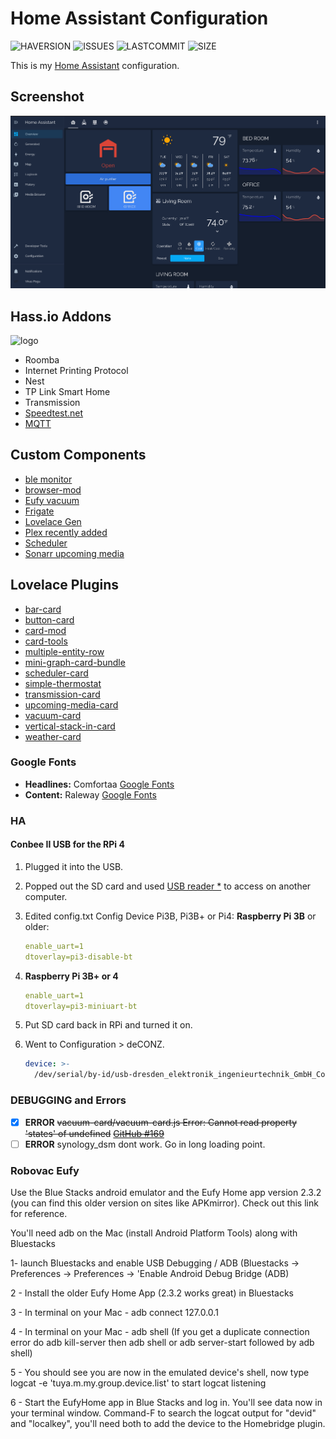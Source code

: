 # Home Assistant Configuration

![HAVERSION](https://img.shields.io/badge/homeassistant-2021.9.x-blue)
![ISSUES](https://img.shields.io/github/issues-raw/vikaspogu/homeassistant?style=flat-square)
![LASTCOMMIT](https://img.shields.io/github/last-commit/vikaspogu/homeassistant?style=flat-square)
![SIZE](https://img.shields.io/github/repo-size/vikaspogu/homeassistant?style=flat-square)

This is my [Home Assistant](https://www.home-assistant.io/) configuration.

## Screenshot

![screenshot](./docs/hass_dash.png)

## Hass.io Addons

![logo](https://raw.githubusercontent.com/vikaspogu/homeassistant/master/docs/ha-logo-small.png)

- Roomba
- Internet Printing Protocol
- Nest
- TP Link Smart Home
- Transmission
- [Speedtest.net](https://www.speedtest.net/)
- [MQTT](https://www.home-assistant.io/integrations/mqtt/)

## Custom Components

- [ble monitor](https://github.com/custom-components/ble_monitor/)
- [browser-mod](https://github.com/thomasloven/hass-browser_mod)
- [Eufy vacuum](https://github.com/pbulteel/eufy_vacuum)
- [Frigate](https://github.com/blakeblackshear/frigate-hass-integration)
- [Lovelace Gen](https://github.com/thomasloven/hass-lovelace_gen)
- [Plex recently added](https://github.com/custom-components/sensor.plex_recently_added)
- [Scheduler](https://github.com/nielsfaber/scheduler-component.git)
- [Sonarr upcoming media](https://github.com/custom-components/sensor.sonarr_upcoming_media)

## Lovelace Plugins

- [bar-card](https://github.com/custom-cards/bar-card)
- [button-card](https://github.com/custom-cards/button-card)
- [card-mod](https://github.com/thomasloven/lovelace-card-mod)
- [card-tools](https://github.com/thomasloven/lovelace-card-tools)
- [multiple-entity-row](https://github.com/benct/lovelace-multiple-entity-row)
- [mini-graph-card-bundle](https://github.com/kalkih/mini-graph-card)
- [scheduler-card](https://github.com/nielsfaber/scheduler-card)
- [simple-thermostat](https://github.com/nervetattoo/simple-thermostat)
- [transmission-card](https://github.com/amaximus/transmission-card)
- [upcoming-media-card](https://github.com/custom-cards/upcoming-media-card/)
- [vacuum-card](https://github.com/denysdovhan/vacuum-card)
- [vertical-stack-in-card](https://github.com/ofekashery/vertical-stack-in-card)
- [weather-card](https://github.com/bramkragten/weather-card)

### Google Fonts

- **Headlines:** Comfortaa [Google Fonts](https://fonts.google.com/specimen/Comfortaa)
- **Content:** Raleway [Google Fonts](https://fonts.google.com/specimen/Raleway)

### HA

#### Conbee II USB for the RPi 4

1. Plugged it into the USB.
2. Popped out the SD card and used [USB reader *](https://amzn.to/3pOwVI1) to access on another computer.
3. Edited config.txt
   Config Device Pi3B, Pi3B+ or Pi4:
   **Raspberry Pi 3B** or older:

    ```yaml
    enable_uart=1
    dtoverlay=pi3-disable-bt
    ```

4. **Raspberry Pi 3B+ or 4**

    ```yaml
    enable_uart=1
    dtoverlay=pi3-miniuart-bt
    ```

5. Put SD card back in RPi and turned it on.
6. Went to Configuration > deCONZ.

    ```yaml
    device: >-
      /dev/serial/by-id/usb-dresden_elektronik_ingenieurtechnik_GmbH_ConBee_II_DE2408889-if00
    ```

### DEBUGGING and Errors

- [x] **ERROR** ~~vacuum-card/vacuum-card.js Error: Cannot read property 'states' of undefined~~ [~~GitHub #169~~](https://github.com/denysdovhan/vacuum-card/issues/169)
- [ ] **ERROR** synology_dsm dont work. Go in long loading point.

### Robovac Eufy

Use the Blue Stacks android emulator and the Eufy Home app version 2.3.2 (you can find this older version on sites like APKmirror). Check out this link for reference.

You'll need adb on the Mac (install Android Platform Tools) along with Bluestacks

1- launch Bluestacks and enable USB Debugging / ADB (Bluestacks -> Preferences -> Preferences -> 'Enable Android Debug Bridge (ADB)

2 - Install the older Eufy Home App (2.3.2 works great) in Bluestacks

3 - In terminal on your Mac - adb connect 127.0.0.1

4 - In terminal on your Mac - adb shell (If you get a duplicate connection error do adb kill-server then adb shell or adb server-start followed by adb shell)

5 - You should see you are now in the emulated device's shell, now type logcat -e 'tuya.m.my.group.device.list' to start logcat listening

6 - Start the EufyHome app in Blue Stacks and log in. You'll see data now in your terminal window. Command-F to search the logcat output for "devid" and "localkey", you'll need both to add the device to the Homebridge plugin.